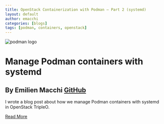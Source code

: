 ```yaml
---
title: OpenStack Containerization with Podman – Part 2 (systemd)
layout: default
author: emacchi
categories: [blogs]
tags: [podman, containers, openstack]
---
```


![podman logo](../static/vectors/raw/podman.svg)

# Manage Podman containers with systemd

## By Emilien Macchi [GitHub](https://github.com/EmilienM)

I wrote a blog post about how we manage Podman containers with systemd in
OpenStack TripleO.

[Read More](https://my1.fr/blog/openstack-containerization-with-podman-part-2-operations/)
